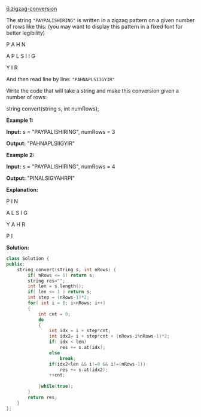 [6.zigzag-conversion](https://leetcode.com/problems/zigzag-conversion/)  

The string `"PAYPALISHIRING"` is written in a zigzag pattern on a given number of rows like this: (you may want to display this pattern in a fixed font for better legibility)

  
P   A   H   N
  
A P L S I I G
  
Y   I   R
  

And then read line by line: `"PAHNAPLSIIGYIR"`

Write the code that will take a string and make this conversion given a number of rows:

  
string convert(string s, int numRows);

**Example 1:**

  
**Input:** s = "PAYPALISHIRING", numRows = 3
  
**Output:** "PAHNAPLSIIGYIR"
  

**Example 2:**

  
**Input:** s = "PAYPALISHIRING", numRows = 4
  
**Output:** "PINALSIGYAHRPI"
  
**Explanation:**
  

  
P     I    N
  
A   L S  I G
  
Y A   H R
  
P     I  



**Solution:**  

```cpp
class Solution {
public:
    string convert(string s, int nRows) {
        if( nRows <= 1) return s;
        string res="";
        int len = s.length();
        if( len <= 1 ) return s;
        int step = (nRows-1)*2;
        for( int i = 0; i<nRows; i++)
        {
            int cnt = 0;
            do
            {
                int idx = i + step*cnt;
                int idx2= i + step*cnt + (nRows-i%nRows-1)*2;
                if( idx < len)
                    res += s.at(idx);
                else
                    break;
                if(idx2<len && i!=0 && i!=(nRows-1))
                    res += s.at(idx2);
                ++cnt;
                    
            }while(true);
        }
        return res;
    }
};
```
      